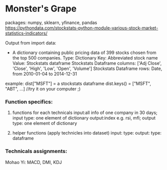 # Monster's Grape
packages: numpy, sklearn, yfinance, pandas
https://pythondata.com/stockstats-python-module-various-stock-market-statistics-indicators/

Output from import data: 
* A dictionary containing public pricing data of 399 stocks chosen from the top 500 companies.
Type: Dictionary
Key: Abbreviated stock name
Value: Stockstats dataframe
Stockstats Dataframe columns: ['Adj Close', 'Close', 'High', 'Low', 'Open', 'Volume']
Stockstats Dataframe rows: Date, from 2010-01-04 to 2014-12-31


example: 
dist["MSFT"] = a stockstats dataframe
dist.keys() = ["MSFT", "ABT", ...]
//try it on your computer ;)


### Function specifics:

1. functions for each technicals
input:all info of one company in 30 days; input type: one element of dictionary 
output:index e.g. rsi, mfi; output type: one element of dictionary

2. helper functions (apply technicles into dataset)
input:  type:
output:  type: dataframe


### Technicals assignments:

Mohao Yi: MACD, DMI, KDJ
